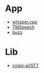 # App
- [whisper.cpp](https://github.com/ggerganov/whisper.cpp)
- [TMSpeech](https://github.com/jxlpzqc/TMSpeech)
- [buzz](https://github.com/chidiwilliams/buzz)

# Lib

- [coqui-ai/STT](https://github.com/coqui-ai/STT)

